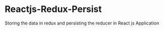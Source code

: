 # Reactjs-Redux-Persist
Storing the data in redux and persisting the reducer in React js Application
